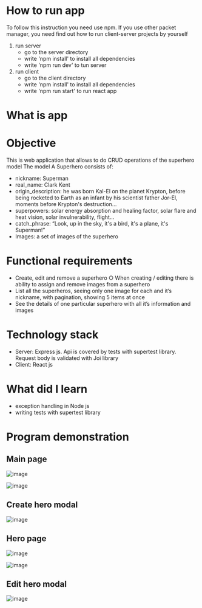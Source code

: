 # How to run app
To follow this instruction you need use npm.
If you use other packet manager, you need find out how to run client-server projects by yourself
1) run server
   - go to the server directory
   - write 'npm install' to install all dependencies
   - write 'npm run dev' to tun server
2) run client
   - go to the client directory
   - write 'npm install' to install all dependencies
   - write 'npm run start' to run react app

# What is app

# Objective
This is web application that allows to
do CRUD operations of the superhero model
The model
A Superhero consists of:
- nickname: Superman
- real_name: Clark Kent
- origin_description: he was born Kal-El on the planet Krypton, before being rocketed to
  Earth as an infant by his scientist father Jor-El, moments before Krypton's destruction...
- superpowers: solar energy absorption and healing factor, solar flare and heat vision,
  solar invulnerability, flight...
- catch_phrase: “Look, up in the sky, it's a bird, it's a plane, it's Superman!”
- Images: a set of images of the superhero

# Functional requirements
- Create, edit and remove a superhero
  ○ When creating / editing there is ability to assign and remove images from
  a superhero
- List all the superheros, seeing only one image for each and it’s nickname,
  with pagination, showing 5 items at once
- See the details of one particular superhero with all it’s information and images

# Technology stack
- Server: Express js.
  Api is covered by tests with supertest library.
  Request body is validated with Joi library
- Client: React js


# What did I learn
- exception handling in Node js
- writing tests with supertest library

# Program demonstration
## Main page

![image](https://github.com/user-attachments/assets/eeded29c-f65b-434f-ac75-2fd29c720fed)

![image](https://github.com/user-attachments/assets/073f08a3-0c12-478a-93b0-0124b6f4198d)

## Create hero modal

![image](https://github.com/YevheniiKyr/jsn_test/assets/84139553/d1006b7c-6d49-42fa-a65a-112a28bb69c9)

## Hero page

![image](https://github.com/user-attachments/assets/4b1d6cee-b54a-4ff2-8e3e-69f3525619f1)

![image](https://github.com/user-attachments/assets/6dec719d-cdc3-4cc8-a742-4b7d3827cb90)

## Edit hero modal

![image](https://github.com/YevheniiKyr/jsn_test/assets/84139553/3d95f2a9-e82b-4524-a791-bb0ee2747ea3)





